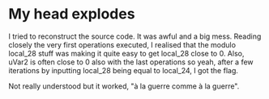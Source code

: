 # My head explodes

I tried to reconstruct the source code. It was awful and a big mess. Reading closely the very first operations executed, I realised that the modulo local_28 stuff was making it quite easy to get local_28 close to 0. Also, uVar2 is often close to 0 also with the last operations so yeah, after a few iterations by inputting local_28 being equal to local_24, I got the flag.

Not really understood but it worked, "à la guerre comme à la guerre".
